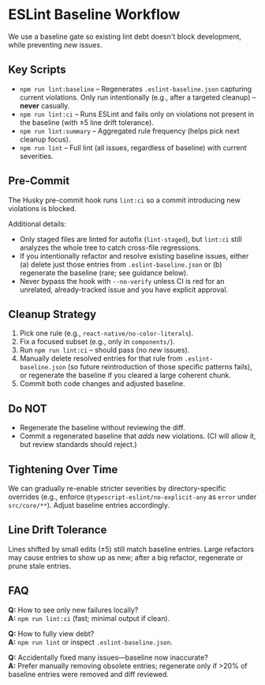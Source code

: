 # ESLint Baseline Workflow

We use a baseline gate so existing lint debt doesn't block development, while preventing *new* issues.

## Key Scripts

- `npm run lint:baseline` – Regenerates `.eslint-baseline.json` capturing current violations. Only run intentionally (e.g., after a targeted cleanup) – **never** casually.
- `npm run lint:ci` – Runs ESLint and fails only on violations not present in the baseline (with ±5 line drift tolerance).
- `npm run lint:summary` – Aggregated rule frequency (helps pick next cleanup focus).
- `npm run lint` – Full lint (all issues, regardless of baseline) with current severities.

## Pre-Commit

The Husky pre-commit hook runs `lint:ci` so a commit introducing new violations is blocked.

Additional details:

- Only staged files are linted for autofix (`lint-staged`), but `lint:ci` still analyzes the whole tree to catch cross-file regressions.
- If you intentionally refactor and resolve existing baseline issues, either (a) delete just those entries from `.eslint-baseline.json` or (b) regenerate the baseline (rare; see guidance below).
- Never bypass the hook with `--no-verify` unless CI is red for an unrelated, already-tracked issue and you have explicit approval.

## Cleanup Strategy

1. Pick one rule (e.g., `react-native/no-color-literals`).
2. Fix a focused subset (e.g., only in `components/`).
3. Run `npm run lint:ci` – should pass (no *new* issues).
4. Manually delete resolved entries for that rule from `.eslint-baseline.json` (so future reintroduction of those specific patterns fails), or regenerate the baseline if you cleared a large coherent chunk.
5. Commit both code changes and adjusted baseline.

## Do NOT

- Regenerate the baseline without reviewing the diff.
- Commit a regenerated baseline that *adds* new violations. (CI will allow it, but review standards should reject.)

## Tightening Over Time

We can gradually re-enable stricter severities by directory-specific overrides (e.g., enforce `@typescript-eslint/no-explicit-any` as `error` under `src/core/**`). Adjust baseline entries accordingly.

## Line Drift Tolerance

Lines shifted by small edits (±5) still match baseline entries. Large refactors may cause entries to show up as new; after a big refactor, regenerate or prune stale entries.

## FAQ

**Q:** How to see only new failures locally?  
**A:** `npm run lint:ci` (fast; minimal output if clean).

**Q:** How to fully view debt?  
**A:** `npm run lint` or inspect `.eslint-baseline.json`.

**Q:** Accidentally fixed many issues—baseline now inaccurate?  
**A:** Prefer manually removing obsolete entries; regenerate only if >20% of baseline entries were removed and diff reviewed.

